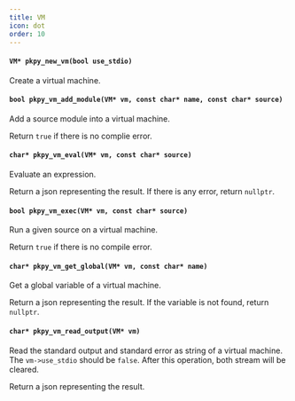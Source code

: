 ```yaml
---
title: VM
icon: dot
order: 10
---
```

#### `VM* pkpy_new_vm(bool use_stdio)`

Create a virtual machine.

#### `bool pkpy_vm_add_module(VM* vm, const char* name, const char* source)`

Add a source module into a virtual machine.

Return `true` if there is no complie error.

#### `char* pkpy_vm_eval(VM* vm, const char* source)`

Evaluate an expression.

Return a json representing the result.
If there is any error, return `nullptr`.

#### `bool pkpy_vm_exec(VM* vm, const char* source)`

Run a given source on a virtual machine.

Return `true` if there is no compile error.

#### `char* pkpy_vm_get_global(VM* vm, const char* name)`

Get a global variable of a virtual machine.

Return a json representing the result.
If the variable is not found, return `nullptr`.

#### `char* pkpy_vm_read_output(VM* vm)`

Read the standard output and standard error as string of a virtual machine.
The `vm->use_stdio` should be `false`.
After this operation, both stream will be cleared.

Return a json representing the result.